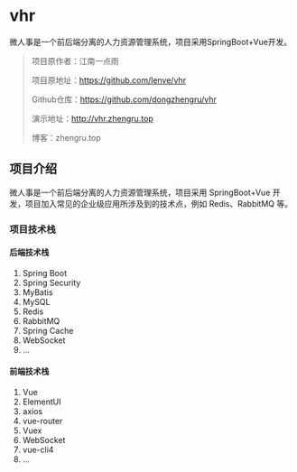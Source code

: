 # vhr
微人事是一个前后端分离的人力资源管理系统，项目采用SpringBoot+Vue开发。

> 项目原作者：江南一点雨
>
> 项目原地址：https://github.com/lenve/vhr
>
> Github仓库：https://github.com/dongzhengru/vhr
>
> 演示地址：http://vhr.zhengru.top
> 
> 博客：zhengru.top

## 项目介绍

微人事是一个前后端分离的人力资源管理系统，项目采用 SpringBoot+Vue 开发，项目加入常见的企业级应用所涉及到的技术点，例如 Redis、RabbitMQ 等。

### 项目技术栈

#### 后端技术栈

1. Spring Boot
2. Spring Security
3. MyBatis
4. MySQL
5. Redis
6. RabbitMQ
7. Spring Cache
8. WebSocket
9. ...

#### 前端技术栈

1. Vue
2. ElementUI
3. axios
4. vue-router
5. Vuex
6. WebSocket
7. vue-cli4
8. ...
